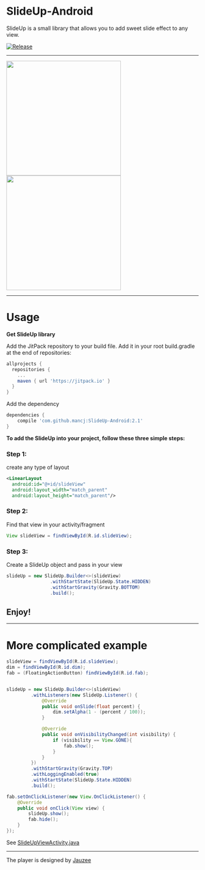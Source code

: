 # SlideUp-Android
SlideUp is a small library that allows you to add sweet slide effect to any view.

[![Release](https://jitpack.io/v/mancj/SlideUp-Android.svg)](https://jitpack.io/#mancj/SlideUp-Android)

---

<img src="/art/art1.gif" width="300">
<img src="/art/art2.gif" width="300">

---
# Usage
**Get SlideUp library**

Add the JitPack repository to your build file.
Add it in your root build.gradle at the end of repositories:
```groovy
allprojects {
  repositories {
    ...
    maven { url 'https://jitpack.io' }
  }
}
```
Add the dependency
```groovy
dependencies {
    compile 'com.github.mancj:SlideUp-Android:2.1'
}
```

**To add the SlideUp into your project, follow these three simple steps:**

### Step 1:
create any type of layout

```xml
<LinearLayout
  android:id="@+id/slideView"
  android:layout_width="match_parent"
  android:layout_height="match_parent"/>
```

### Step 2:
Find that view in your activity/fragment
```java
View slideView = findViewById(R.id.slideView);
```

### Step 3:
Create a SlideUp object and pass in your view
```java
slideUp = new SlideUp.Builder<>(slideView)
                .withStartState(SlideUp.State.HIDDEN)
                .withStartGravity(Gravity.BOTTOM)
                .build();
```
## Enjoy!
---
# More complicated example

```java
slideView = findViewById(R.id.slideView);
dim = findViewById(R.id.dim);
fab = (FloatingActionButton) findViewById(R.id.fab);


slideUp = new SlideUp.Builder<>(slideView)
         .withListeners(new SlideUp.Listener() {
             @Override
             public void onSlide(float percent) {
                 dim.setAlpha(1 - (percent / 100));
             }

             @Override
             public void onVisibilityChanged(int visibility) {
                 if (visibility == View.GONE){
                     fab.show();
                 }
             }
         })
         .withStartGravity(Gravity.TOP)
         .withLoggingEnabled(true)
         .withStartState(SlideUp.State.HIDDEN)
         .build();

fab.setOnClickListener(new View.OnClickListener() {
    @Override
    public void onClick(View view) {
        slideUp.show();
        fab.hide();
    }
});
```
See [SlideUpViewActivity.java](https://github.com/mancj/SlideUp-Android/blob/master/app/src/main/java/com/example/slideup/SlideUpViewActivity.java)

-----
The player is designed by [Jauzee](https://github.com/Jauzee)
